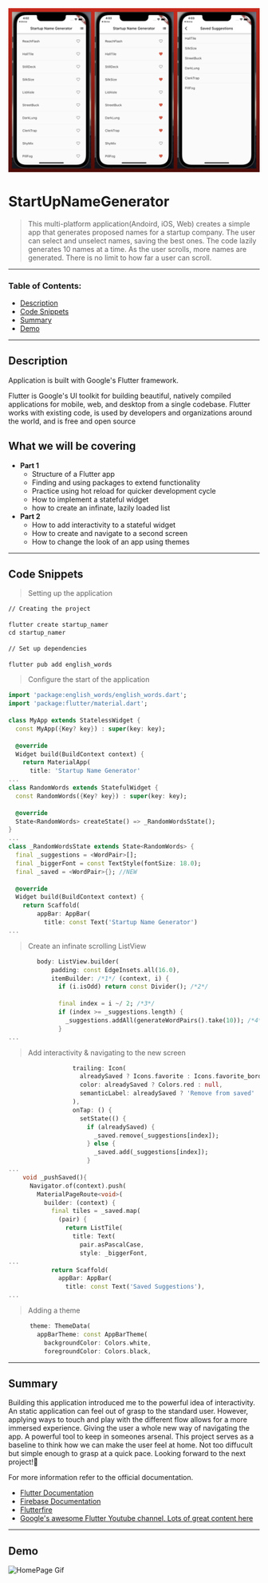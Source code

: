 <img src="https://github.com/C-Dev66/StartUpNameGenerator/blob/main/screenshots/StartUpNameGeneratorReview.png" alt="HomePage"/>

# StartUpNameGenerator
> This multi-platform application(Andoird, iOS, Web) creates a simple app that generates proposed names for a startup company. The user can select and unselect names, saving the best ones. The code lazily generates 10 names at a time. As the user scrolls, more names are generated. There is no limit to how far a user can scroll.
---

### Table of Contents:

- [Description](#description)
- [Code Snippets](#code-snippets)
- [Summary](#summary)
- [Demo](#demo)

---

## Description

Application is built with Google's Flutter framework.

Flutter is Google's UI toolkit for building beautiful, natively compiled applications for mobile, web, and desktop from a single codebase. Flutter works with existing code, is used by developers and organizations around the world, and is free and open source



## What we will be covering
- **Part 1**
	- Structure of a Flutter app
	- Finding and using packages to extend functionality
	- Practice using hot reload for quicker development cycle
	- How to implement a stateful widget
	- how to create an infinate, lazily loaded list
- **Part 2**
	- How to add interactivity to a stateful widget
	- How to create and navigate to a second screen
	- How to change the look of an app using themes

---

## Code Snippets

> Setting up the application
```
// Creating the project

flutter create startup_namer
cd startup_namer

// Set up dependencies

flutter pub add english_words
```

> Configure the start of the application 
```dart
import 'package:english_words/english_words.dart';
import 'package:flutter/material.dart';

class MyApp extends StatelessWidget {
  const MyApp({Key? key}) : super(key: key);

  @override
  Widget build(BuildContext context) {
    return MaterialApp(
      title: 'Startup Name Generator'
...
class RandomWords extends StatefulWidget {
  const RandomWords({Key? key}) : super(key: key);

  @override
  State<RandomWords> createState() => _RandomWordsState();
}
...
class _RandomWordsState extends State<RandomWords> {
  final _suggestions = <WordPair>[];
  final _biggerFont = const TextStyle(fontSize: 18.0);
  final _saved = <WordPair>{}; //NEW

  @override
  Widget build(BuildContext context) {
    return Scaffold(
        appBar: AppBar(
          title: const Text('Startup Name Generator')
...
```

> Create an infinate scrolling ListView
```dart
        body: ListView.builder(
            padding: const EdgeInsets.all(16.0),
            itemBuilder: /*1*/ (context, i) {
              if (i.isOdd) return const Divider(); /*2*/

              final index = i ~/ 2; /*3*/
              if (index >= _suggestions.length) {
                _suggestions.addAll(generateWordPairs().take(10)); /*4*/
              }
...

```

> Add interactivity & navigating to the new screen
```dart
                  trailing: Icon(
                    alreadySaved ? Icons.favorite : Icons.favorite_border,
                    color: alreadySaved ? Colors.red : null,
                    semanticLabel: alreadySaved ? 'Remove from saved' : 'Save',
                  ),
                  onTap: () {
                    setState(() {
                      if (alreadySaved) {
                        _saved.remove(_suggestions[index]);
                      } else {
                        _saved.add(_suggestions[index]);
                      }
...
    void _pushSaved(){
      Navigator.of(context).push(
        MaterialPageRoute<void>(
          builder: (context) {
            final tiles = _saved.map(
              (pair) {
                return ListTile(
                  title: Text(
                    pair.asPascalCase,
                    style: _biggerFont,
...
            return Scaffold(
              appBar: AppBar(
                title: const Text('Saved Suggestions'),
...
```

>Adding a theme
```dart
      theme: ThemeData(
        appBarTheme: const AppBarTheme(
          backgroundColor: Colors.white,
          foregroundColor: Colors.black,
```

---

## Summary
Building this application introduced me to the powerful idea of interactivity. An static application can feel out of grasp to the standard user. However, applying ways to touch and play with the different flow allows for a more immersed experience. Giving the user a whole new way of navigating the app. A powerful tool to keep in someones arsenal. This project serves as a baseline to think how we can make the user feel at home. Not too diffucult but simple enough to grasp at a quick pace. Looking forward to the next project!🫡

For more information refer to the official documentation.

- [Flutter Documentation](https://docs.flutter.dev/)
- [Firebase Documentation](https://firebase.google.com/docs)
- [Flutterfire](https://firebase.google.com/docs/flutter/setup?platform=ios)
- [Google's awesome Flutter Youtube channel, Lots of great content here](https://www.youtube.com/channel/UCwXdFgeE9KYzlDdR7TG9cMw)

---

## Demo
![HomePage Gif](https://github.com/C-Dev66/StartUpNameGenerator/blob/main/screenshots/StartUpNameGeneratorGIF.gif)

